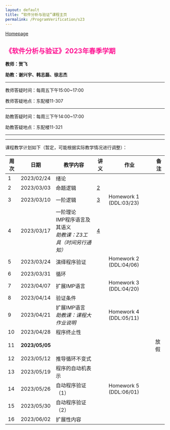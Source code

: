 ```yaml
---
layout: default
title: “软件分析与验证”课程主页
permalink: /ProgramVerification/s23
---
```


[Homepage](../../../index.html)

## <font color=FF1493>《软件分析与验证》2023年春季学期</font>

**教师：贺飞**

**助教：谢兴宇、韩志磊、徐志杰**

---

教师答疑时间：每周五下午15:00~17:00

教师答疑地点：东配楼11-307

---

助教答疑时间：每周三下午14:00~17:00

助教答疑地点：东配楼11-321

---

<!-- 期末考试时间：2022-06-11(周六) 19:00~21:00	 -->
<!-- 期末考试地点：建馆报告厅 -->

---

课程教学计划如下（暂定，可能根据实际教学情况进行调整）：

| 周次 | 日期  | 教学内容  | 讲义  | 作业    | 备注   |
| ---- | ---------- | ------- | --------- | -------- | -------- |
| 1    | 2023/02/24 | 绪论    |    |    |     |
| 2    | 2023/03/03 | 命题逻辑   | [2](./lectures/2-propositional-logic.handout.pdf) |  |                    |
| 3    | 2023/03/10 | 一阶逻辑 | [3](./lectures/3-first-order-logic.handout.pdf) | Homework 1 (DDL:03/23) |  |
| 4    | 2023/03/17 | 一阶理论<br />IMP程序语言及其语义<br />*助教课：Z3工具（时间另行通知）*| [4](./lectures/4-theories.handout.pdf) |  |  |
| 5    | 2023/03/24 | 演绎程序验证 |  | Homework 2 (DDL:04/06) |  |
| 6    | 2023/03/31 | 循环 |  |  |  |
| 7    | 2023/04/07 | 扩展IMP语言 |  | Homework 3 (DDL:04/20) |  |
| 8    | 2023/04/14 | 验证条件         |        |        |               |
| 9    | 2023/04/21 | 扩展IMP语言<br/>*助教课：课程大作业说明* |  | Homework 4 (DDL:05/11) |  |
| 10   | 2023/04/28 | 程序终止性|  |  |  |
| 11   | <b>2023/05/05</b> |  |  |  | 放假 |
| 12   | 2023/05/12 | 推导循环不变式|    |    |       |
| 13   | 2023/05/19 | 程序的自动机表示  |       |       |        |
| 14   | 2023/05/26 | 自动程序验证（1） |  | Homework 5 (DDL:06/01) |      |
| 15   | 2023/05/30 | 自动程序验证（2） |   |   |               |
| 16   | 2023/06/02 | 扩展性内容 |      |      |               |

